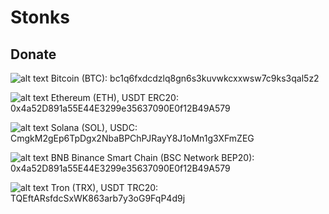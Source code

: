 # Stonks

## Donate
![alt text](https://github.com/tr1ckyf0x/Stonks/blob/main/Packages/Modules/Sources/MenuBar/Resources/Assets.xcassets/Logo/bitcoin.imageset/bitcoin-btc-logo.svg "Bitcoin (BTC)")
Bitcoin (BTC): bc1q6fxdcdzlq8gn6s3kuvwkcxxwsw7c9ks3qal5z2

![alt text](https://github.com/tr1ckyf0x/Stonks/blob/main/Packages/Modules/Sources/MenuBar/Resources/Assets.xcassets/Logo/ethereum.imageset/ethereum-eth-logo.svg "Ethereum (ETH), USDT ERC20")
Ethereum (ETH), USDT ERC20: 0x4a52D891a55E44E3299e35637090E0f12B49A579

![alt text](https://github.com/tr1ckyf0x/Stonks/blob/main/Packages/Modules/Sources/MenuBar/Resources/Assets.xcassets/Logo/solana.imageset/solana-sol-logo%401x.png "Solana (SOL), USDC")
Solana (SOL), USDC: CmgkM2gEp6TpDgx2NbaBPChPJRayY8J1oMn1g3XFmZEG

![alt text](https://github.com/tr1ckyf0x/Stonks/blob/main/Packages/Modules/Sources/MenuBar/Resources/Assets.xcassets/Logo/bnb.imageset/bnb-bnb-logo.svg "BNB Binance Smart Chain (BSC Network)")
BNB Binance Smart Chain (BSC Network BEP20): 0x4a52D891a55E44E3299e35637090E0f12B49A579

![alt text](https://github.com/tr1ckyf0x/Stonks/blob/main/Packages/Modules/Sources/MenuBar/Resources/Assets.xcassets/Logo/tron.imageset/tron-trx-logo.svg "Tron (TRX), USDT TRC20")
Tron (TRX), USDT TRC20: TQEftARsfdcSxWK863arb7y3oG9FqP4d9j
